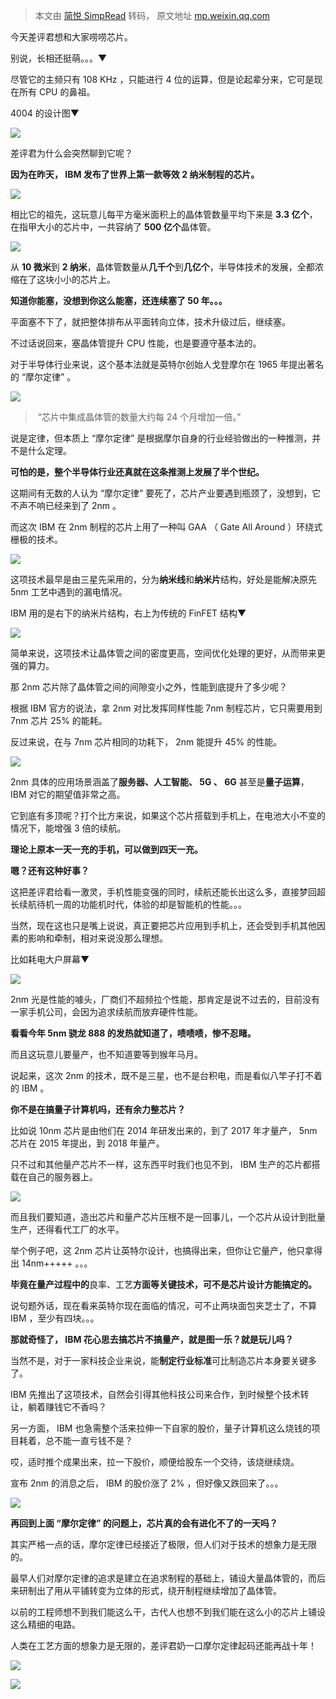> 本文由 [简悦 SimpRead](http://ksria.com/simpread/) 转码， 原文地址 [mp.weixin.qq.com](https://mp.weixin.qq.com/s?__biz=MzA5NDc1NzQ4MA==&mid=2653702992&idx=1&sn=d1705ca93d5e44105d026da30893cbaa&chksm=8b915c57bce6d5416260a2b6806ceed0e0e9ddac5040f480609b75d918d5a1eda4a9605ec4b9&scene=0&xtrack=1#rd)

今天差评君想和大家唠唠芯片。

别说，长相还挺萌。。。▼

尽管它的主频只有 108 KHz ，只能进行 4 位的运算，但是论起辈分来，它可是现在所有 CPU 的鼻祖。

4004 的设计图▼  

![](https://mmbiz.qpic.cn/mmbiz_png/yZPTcMGWibvuJlibKO4qFMCOh4IIUYJpkq9fN4DGicgPChic4Mt6Npx1vMvQsJNRz3twSTA5weic339okCOG9KS63IQ/640?wx_fmt=png)

差评君为什么会突然聊到它呢？  

**因为在昨天， IBM 发布了世界上第一款等效 2 纳米制程的芯片。**

![](https://mmbiz.qpic.cn/mmbiz_png/yZPTcMGWibvuJlibKO4qFMCOh4IIUYJpkqWUAtLgQD9XtVYOyEoZAWhRTxDa8YgO8mxKv8IEMxap7QMN3uJAgjoQ/640?wx_fmt=png)

相比它的祖先，这玩意儿每平方毫米面积上的晶体管数量平均下来是 **3.3 亿个**，在指甲大小的芯片中，一共容纳了 **500 亿个**晶体管。

![](https://mmbiz.qpic.cn/mmbiz_jpg/yZPTcMGWibvuJlibKO4qFMCOh4IIUYJpkqp6aPiaZNSjmTarYJffojcC0IDicDrliaVcOmz1ianaokVlMKUPqRp1kN5g/640?wx_fmt=jpeg)

从 **10 微米**到 **2 纳米**，晶体管数量从**几千个**到**几亿个**，半导体技术的发展，全都浓缩在了这块小小的芯片上。

**知道你能塞，没想到你这么能塞，还连续塞了 50 年。。。**

平面塞不下了，就把整体排布从平面转向立体，技术升级过后，继续塞。

不过话说回来，塞晶体管提升 CPU 性能，也是要遵守基本法的。

对于半导体行业来说，这个基本法就是英特尔创始人戈登摩尔在 1965 年提出著名的 “摩尔定律” 。

![](https://mmbiz.qpic.cn/mmbiz_png/yZPTcMGWibvuJlibKO4qFMCOh4IIUYJpkq7XmlgphxhnCxznFL2HRa1jAAZX40kWMCiaKibPVdUBFFBJcV0nqnpKOw/640?wx_fmt=png)

>  “芯片中集成晶体管的数量大约每 24 个月增加一倍。” 

说是定律，但本质上 “摩尔定律” 是根据摩尔自身的行业经验做出的一种推测，并不是什么定理。  

**可怕的是，整个半导体行业还真就在这条推测上发展了半个世纪。**

这期间有无数的人认为 “摩尔定律” 要死了，芯片产业要遇到瓶颈了，没想到，它不声不响已经来到了 2nm 。

而这次 IBM 在 2nm 制程的芯片上用了一种叫 GAA （ Gate All Around ）环绕式栅极的技术。

![](https://mmbiz.qpic.cn/mmbiz_jpg/yZPTcMGWibvuJlibKO4qFMCOh4IIUYJpkq36icTGWkDmicqQibbrCSyGVo6icS1h1yPc4PrYYiaOv8icBuriczB8bxVibMDQ/640?wx_fmt=jpeg)

这项技术最早是由三星先采用的，分为**纳米线**和**纳米片**结构，好处是能解决原先 5nm 工艺中遇到的漏电情况。

IBM 用的是右下的纳米片结构，右上为传统的 FinFET 结构▼  

![](https://mmbiz.qpic.cn/mmbiz_jpg/yZPTcMGWibvuJlibKO4qFMCOh4IIUYJpkqaxLMoofMmyqeHbic5SYuLjvDg9EBoObbG8S6hGibUd7K0kdchyicgaP7Q/640?wx_fmt=jpeg)

简单来说，这项技术让晶体管之间的密度更高，空间优化处理的更好，从而带来更强的算力。

那 2nm 芯片除了晶体管之间的间隙变小之外，性能到底提升了多少呢？  

根据 IBM 官方的说法，拿 2nm 对比发挥同样性能 7nm 制程芯片，它只需要用到 7nm 芯片 25% 的能耗。

反过来说，在与 7nm 芯片相同的功耗下， 2nm 能提升 45% 的性能。

![](https://mmbiz.qpic.cn/mmbiz_png/yZPTcMGWibvuJlibKO4qFMCOh4IIUYJpkqKI6htVVAniatOIibhT1DlLic9IDZO8MCLghzawSALafeVuTmjia4VnQrNw/640?wx_fmt=png)

2nm 具体的应用场景涵盖了**服务器、人工智能、 5G 、 6G** 甚至是**量子运算**， IBM 对它的期望值非常之高。

它到底有多顶呢？打个比方来说，如果这个芯片搭载到手机上，在电池大小不变的情况下，能增强 3 倍的续航。

**理论上原本一天一充的手机，可以做到四天一充。**

**嗯？还有这种好事？**  

这把差评君给看一激灵，手机性能变强的同时，续航还能长出这么多，直接梦回超长续航待机一周的功能机时代，体验的却是智能机的性能。。。

当然，现在这也只是嘴上说说，真正要把芯片应用到手机上，还会受到手机其他因素的影响和牵制，相对来说没那么理想。

比如耗电大户屏幕▼

![](https://mmbiz.qpic.cn/mmbiz_png/yZPTcMGWibvuKI12evANq4xKxRe1ue3U6fhIXFcicFqg59Jqf4tsgq7icdLYicKZgBic7Pl8joQicluEBqZKYeSvFLDA/640?wx_fmt=png)

2nm 光是性能的噱头，厂商们不超频拉个性能，那肯定是说不过去的，目前没有一家手机公司，会因为追求续航而放弃硬件性能。

**看看今年 5nm 骁龙 888 的发热就知道了，啧啧啧，惨不忍睹。**  

而且这玩意儿要量产，也不知道要等到猴年马月。  

说起来，这次 2nm 的技术，既不是三星，也不是台积电，而是看似八竿子打不着的 IBM 。

**你不是在搞量子计算机吗，还有余力整芯片？**

比如说 10nm 芯片是由他们在 2014 年研发出来的，到了 2017 年才量产， 5nm 芯片在 2015 年提出，到 2018 年量产。

只不过和其他量产芯片不一样，这东西平时我们也见不到， IBM 生产的芯片都搭载在自己的服务器上。

![](https://mmbiz.qpic.cn/mmbiz_jpg/yZPTcMGWibvuJlibKO4qFMCOh4IIUYJpkqUyQ2MHug2o3DicbzfXYTwYYicT7S4JM9Wgr00fGJSnP4vsbGek93gsicQ/640?wx_fmt=jpeg)

而且我们要知道，造出芯片和量产芯片压根不是一回事儿，一个芯片从设计到批量生产，还得看代工厂的水平。

举个例子吧，这 2nm 芯片让英特尔设计，也搞得出来，但你让它量产，他只拿得出 14nm+++++ 。。。

**毕竟在量产过程中的**良率、工艺**方面等关键技术，可不是芯片设计方能搞定的。**

说句题外话，现在看来英特尔现在面临的情况，可不止两块面包夹芝士了，不算 IBM ，至少有四块。。。

**那就奇怪了， IBM 花心思去搞芯片不搞量产，就是图一乐？就是玩儿吗？**  

当然不是，对于一家科技企业来说，能**制定行业标准**可比制造芯片本身要关键多了。

IBM 先推出了这项技术，自然会引得其他科技公司来合作，到时候整个技术转让，躺着赚钱它不香吗？  

另一方面， IBM 也急需整个活来拉伸一下自家的股价，量子计算机这么烧钱的项目耗着，总不能一直亏钱不是？

哎，适时推个成果出来，拉一下股价，顺便给股东一个交待，该烧继续烧。

宣布 2nm 的消息之后， IBM 的股价涨了 2% ，但好像又跌回来了。。。

![](https://mmbiz.qpic.cn/mmbiz_png/yZPTcMGWibvuJlibKO4qFMCOh4IIUYJpkqJ6rlmR883gVvpWc9j8AxzqxSPNDNfa0jGRure4QXkMVs4KZOEEZqvg/640?wx_fmt=png)

**再回到上面 “摩尔定律” 的问题上，芯片真的会有进化不了的一天吗？**

其实严格一点的话，摩尔定律已经接近了极限，但人们对于技术的想象力是无限的。

最早人们对摩尔定律的追求是建立在追求制程的基础上，铺设大量晶体管的，而后来研制出了用从平铺转变为立体的形式，绕开制程继续增加了晶体管。

以前的工程师想不到我们能这么干，古代人也想不到我们能在这么小的芯片上铺设这么精细的电路。

人类在工艺方面的想象力是无限的，差评君奶一口摩尔定律起码还能再战十年！

![](https://mmbiz.qpic.cn/mmbiz_png/yZPTcMGWibvuJlibKO4qFMCOh4IIUYJpkq1wpOJCWUYKpSevZHSDKsqkrgYLqIVHYSvgYeLjH27XY5kWBvYdb8Eg/640?wx_fmt=png)

![](https://mmbiz.qpic.cn/mmbiz_gif/yZPTcMGWibvtyrMsAmDzj33ovvbkMMpxUHQZcOJYboI7S917lRE7hYQNKBsc414cialEniaSJfiacxjyLJqUlMmOKw/640?wx_fmt=gif)